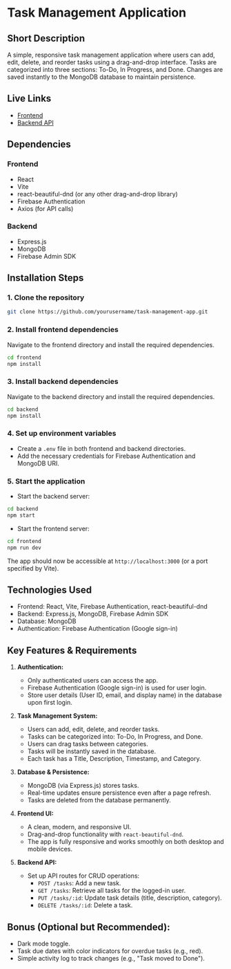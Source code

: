 
# Task Management Application

## Short Description
A simple, responsive task management application where users can add, edit, delete, and reorder tasks using a drag-and-drop interface. Tasks are categorized into three sections: To-Do, In Progress, and Done. Changes are saved instantly to the MongoDB database to maintain persistence.

## Live Links
- [Frontend](https://examplefrontendlink.com)
- [Backend API](https://examplebackendlink.com)

## Dependencies

### Frontend
- React
- Vite
- react-beautiful-dnd (or any other drag-and-drop library)
- Firebase Authentication
- Axios (for API calls)

### Backend
- Express.js
- MongoDB
- Firebase Admin SDK

## Installation Steps

### 1. Clone the repository
```bash
git clone https://github.com/yourusername/task-management-app.git
```

### 2. Install frontend dependencies
Navigate to the frontend directory and install the required dependencies.
```bash
cd frontend
npm install
```

### 3. Install backend dependencies
Navigate to the backend directory and install the required dependencies.
```bash
cd backend
npm install
```

### 4. Set up environment variables
- Create a `.env` file in both frontend and backend directories.
- Add the necessary credentials for Firebase Authentication and MongoDB URI.

### 5. Start the application
- Start the backend server:
```bash
cd backend
npm start
```
- Start the frontend server:
```bash
cd frontend
npm run dev
```

The app should now be accessible at `http://localhost:3000` (or a port specified by Vite).

## Technologies Used
- Frontend: React, Vite, Firebase Authentication, react-beautiful-dnd
- Backend: Express.js, MongoDB, Firebase Admin SDK
- Database: MongoDB
- Authentication: Firebase Authentication (Google sign-in)

## Key Features & Requirements
1. **Authentication:** 
   - Only authenticated users can access the app.
   - Firebase Authentication (Google sign-in) is used for user login.
   - Store user details (User ID, email, and display name) in the database upon first login.
   
2. **Task Management System:**
   - Users can add, edit, delete, and reorder tasks.
   - Tasks can be categorized into: To-Do, In Progress, and Done.
   - Users can drag tasks between categories.
   - Tasks will be instantly saved in the database.
   - Each task has a Title, Description, Timestamp, and Category.

3. **Database & Persistence:**
   - MongoDB (via Express.js) stores tasks.
   - Real-time updates ensure persistence even after a page refresh.
   - Tasks are deleted from the database permanently.

4. **Frontend UI:**
   - A clean, modern, and responsive UI.
   - Drag-and-drop functionality with `react-beautiful-dnd`.
   - The app is fully responsive and works smoothly on both desktop and mobile devices.

5. **Backend API:**
   - Set up API routes for CRUD operations:
     - `POST /tasks`: Add a new task.
     - `GET /tasks`: Retrieve all tasks for the logged-in user.
     - `PUT /tasks/:id`: Update task details (title, description, category).
     - `DELETE /tasks/:id`: Delete a task.

## Bonus (Optional but Recommended):
- Dark mode toggle.
- Task due dates with color indicators for overdue tasks (e.g., red).
- Simple activity log to track changes (e.g., "Task moved to Done").